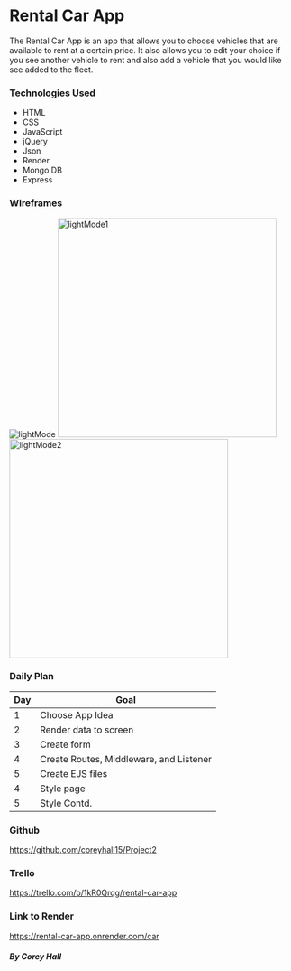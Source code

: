 # Rental Car App

The Rental Car App is an app that allows you to choose vehicles that are available to rent at a certain price. It also allows you to edit your choice if you see another vehicle to rent and also add a vehicle that you would like see added to the fleet.

### Technologies Used

- HTML
- CSS
- JavaScript
- jQuery
- Json
- Render
- Mongo DB
- Express

### Wireframes

![lightMode](https://user-images.githubusercontent.com/81767518/147861746-447f2c10-bf73-4b4c-91b0-77ed7d82dc9d.gif)
<img width="388" alt="lightMode1" src="https://user-images.githubusercontent.com/81767518/147861749-e9d725ac-2f03-4dba-a9ba-5b259d682994.png">
<img width="388" alt="lightMode2" src="https://user-images.githubusercontent.com/81767518/147861751-fa4d251f-1038-496e-a396-384f6670fc94.png">





### Daily Plan

| Day | Goal |
|-----|------|
| 1 | Choose App Idea |
| 2 | Render data to screen |
| 3 | Create form |
| 4 | Create Routes, Middleware, and Listener |
| 5 | Create EJS files |
| 4 | Style page |
| 5 | Style Contd. |


### Github
https://github.com/coreyhall15/Project2

### Trello
https://trello.com/b/1kR0Qrqg/rental-car-app

### Link to Render
https://rental-car-app.onrender.com/car


##### By Corey Hall